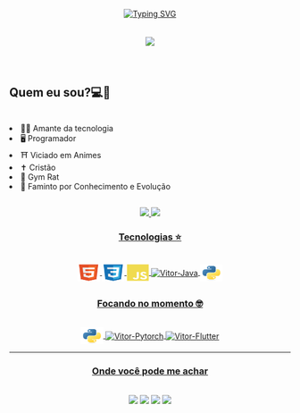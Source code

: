 <div width=100% align=center>

[![Typing SVG](https://readme-typing-svg.demolab.com?font=Poppins&weight=800&size=26&pause=1000&color=9B67F7&center=true&width=500&lines=Ol%C3%A1%2C+eu+sou+o+Vitor;(ou+voc%C3%AA+pode+me+chamar+de+Yuri);%3CE+seja+bem+vindo+ao+meu+Github%2F%3E)](https://git.io/typing-svg)

</div>

<h2 align="center">
    <img src="https://media.tenor.com/MhnpiSmBuggAAAAC/hiei-ghost-fighter.gif">
</h2> <br>



<h2 align="left">Quem eu sou?💻🔱 </h2>
<br>
<li> 
  🧑‍💻 Amante da tecnologia</li>
  <li>🖥️ Programador</br></li>
  <li>⛩️ Viciado em Animes</li>
  <li>✝️ Cristão</li>
  <li>💪 Gym Rat</li>
  <li>📕 Faminto por Conhecimento e Evolução</li>

##

<div align="center">
  <a href="https://github.com/Yuri3224">
  <img height="180em" src="https://github-readme-stats.vercel.app/api?username=Yuri3224&show_icons=true&theme=material-palenight&include_all_commits=true&count_private=true"/>
  <img height="180em" src="https://github-readme-stats.vercel.app/api/top-langs/?username=Yuri3224&layout=flex&langs_count=7&theme=material-palenight"/>
 
</div>
  
  <h3 align = "center"> Tecnologias ⭐ </h3>
  
  <div align = "center" style="display: inline_block"><br>
  <img align="center" alt="Vitor-HTML" height="30" width="40" src="https://raw.githubusercontent.com/devicons/devicon/master/icons/html5/html5-original.svg" title= "Html">
  <img align="center" alt="Vitor-CSS" height="30" width="40" src="https://raw.githubusercontent.com/devicons/devicon/master/icons/css3/css3-original.svg" title= "CSS">
  <img align="center" alt="Vitor-Js" height="30" width="40" src="https://raw.githubusercontent.com/devicons/devicon/master/icons/javascript/javascript-plain.svg" title= "JavaScript">
  <img align="center" alt="Vitor-Java" height="30" width="40" src="https://cdn.jsdelivr.net/gh/devicons/devicon/icons/java/java-original.svg" title= "Java">
  <img align="center" alt="Vitor-Python" height="30" width="40" src="https://raw.githubusercontent.com/devicons/devicon/master/icons/python/python-original.svg" title= "Python">
</div>
  
  ##
  <h3 align = "center"> Focando no momento 🤓</h3>
  <div align = "center" style="display: inline_block"><br>
  <img align="center" alt="Vitor-Python" height="30" width="40" src="https://raw.githubusercontent.com/devicons/devicon/master/icons/python/python-original.svg" title= "Python">   
  <img align="center" alt="Vitor-Pytorch" height="30" width="40" src="https://cdn.jsdelivr.net/gh/devicons/devicon/icons/pytorch/pytorch-original.svg" title= "PyTorch">
  <img align="center" alt="Vitor-Flutter" height="30" width="40" src="https://cdn.jsdelivr.net/gh/devicons/devicon/icons/flutter/flutter-original.svg" title= "Flutter">
    </div> 
  
  <hr/>
  
  <h3 align= "center"> Onde você pode me achar</h3><br>
  
  <div align = "center" style="display: inline_block">
 <a href="https://instagram.com/yuri.mec" target="_blank"><img src="https://img.shields.io/badge/-Instagram-%23b6008b?style=for-the-badge&logo=instagram&logoColor=white" target="_blank"></a>
 <a href = "mailto:dvitor3224@gmail.com"><img src="https://img.shields.io/badge/-Gmail-%23d3403a?style=for-the-badge&logo=gmail&logoColor=white" target="_blank"></a>
 <a href="https://www.linkedin.com/in/daniel-vitor3224/" target="_blank"><img src="https://img.shields.io/badge/-LinkedIn-%230077B5?style=for-the-badge&logo=linkedin&logoColor=white" target="_blank"></a> 
 <a href="https://wa.me/5583988733210?text=Opa,%20Vitor!%20Tudo%20beleza?" target="_blank"><img src="https://img.shields.io/badge/-WhatsApp-%2325c862?style=for-the-badge&logo=whatsapp&logoColor=white" target="_blank"></a> 
